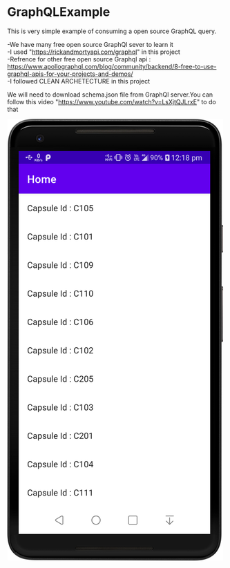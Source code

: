 # GraphQLExample
This is very simple example of consuming a open source GraphQL query. <BR>
  
-We have many free open source GraphQl sever to learn it <BR>
-I used "https://rickandmortyapi.com/graphql" in this project <BR>
-Refrence for other free open source Graphql api : https://www.apollographql.com/blog/community/backend/8-free-to-use-graphql-apis-for-your-projects-and-demos/ <BR>
-I followed CLEAN ARCHETECTURE in this project <BR>

We will need to download schema.json file from GraphQl server.You can follow this video "https://www.youtube.com/watch?v=LsXjtQJLrxE" to do that <br>
  

<img src="https://github.com/amanattri09/GraphQLExample/blob/master/media/Screenshot_graphQl.png" width="500" style="max-width:200%;"> <br>

